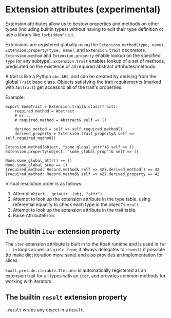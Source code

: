 # Extension attributes (experimental)

Extension attributes allow us to bestow properties and methods on other types (including builtin types) without having to edit their type definition or use a library like `forbiddenfruit`.

Extensions are registered globally using the `Extension.method(type, name)`, `Extension.property(type, name)`, and `Extension.trait` decorators.
`Extension.method` and `Extension.property` enable lookup on the specified `type` (or any subtype).
`Extension.trait` enables lookup of a set of methods, predicated on the existence of all required abstract attributes/methods.

A trait is like a Python `abc.ABC`, and can be created by deriving from the global `Trait` base class.
Objects satisfying the trait requirements (marked with `Abstract`) get access to all of the trait's properties.

Example:

```koatl
export SomeTrait = Extension.trait& class(Trait):
    required_method = Abstract
    # or...
    # required_method = Abstract& self => ()

    derived_method = self => self.required_method()
    derived_property = Extension.trait_property& self => self.required_method()

Extension.method(object, "some_global_attr")& self => ()
Extension.property(object, "some_global_prop")& self => ()

None.some_global_attr() == ()
None.some_global_prop == ()
{required_method: Record.method& self => 42}.derived_method() == 42
{required_method: Record.method& self => 42}.derived_property == 42
```

Virtual resolution order is as follows:

1. Attempt `object.__getattr__(obj, "attr")`.
2. Attempt to look up the extension attribute in the type table, using referential equality to check each type in the object's `mro()`.
3. Attempt to look up the extension attribute in the trait table.
4. Raise AttributeError.

## The builtin `iter` extension property

The `iter` extension attribute is built in to the Koatl runtime and is used in `for .. in` loops as well as `yield from`;
it always delegates to `items()` if possible (to make dict iteration more sane) and also provides an implementation for slices.

`koatl.prelude.iterable.Iterable` is automatically registered as an extension trait for all types with an `iter`, and provides common methods for working with iterators.

## The builtin `result` extension property

`.result` wraps any object in a `Result`.
